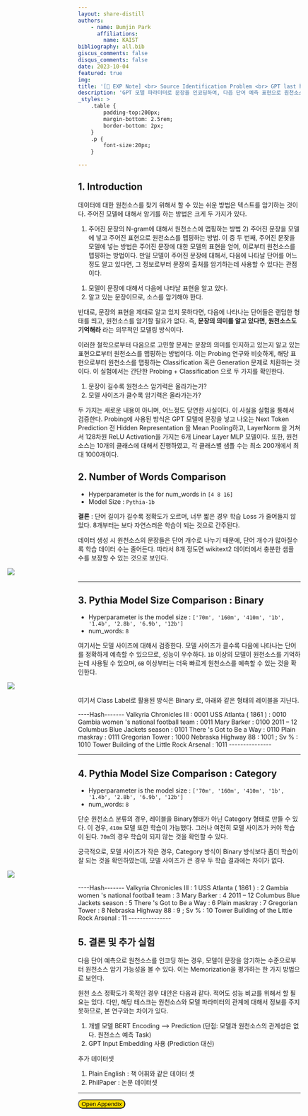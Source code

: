 ```yaml
---
layout: share-distill
authors: 
    - name: Bumjin Park
      affiliations:
        name: KAIST
bibliography: all.bib
giscus_comments: false
disqus_comments: false
date: 2023-10-04
featured: true
img: 
title: '[🧪 EXP Note] <br> Source Identification Problem <br> GPT last hidden representation probing '
description: 'GPT 모델 파라미터로 문장을 인코딩하여, 다음 단어 예측 표현으로 원천소스를 맵핑한다. '
_styles: >
    .table {
        padding-top:200px;
        margin-bottom: 2.5rem;
        border-bottom: 2px;
    }
    .p {
        font-size:20px;
    }

---
```


## 1. Introduction 

데이터에 대한 원천소스를 찾기 위해서 할 수 있는 쉬운 방법은 텍스트를 암기하는 것이다. 주어진 모델에 대해서 암기를 하는 방법은 크게 두 가지가 있다. 
1) 주어진 문장의 N-gram에 대해서 원천소스에 맵핑하는 방법 2) 주어진 문장을 모델에 넣고 주어진 표현으로 원천소스를 맵핑하는 방법. 이 중 두 번째, 주어진 문잦을 모델에 넣는 방법은 주어진 문장에 대한 모델의 표현을 얻어, 이로부터 원천소스를 맵핑하는 방법이다. 만일 모델이 주어진 문장에 대해서, 다음에 나타날 단어를 어느정도 알고 있다면, 그 정보로부터 문장의 출처를 암기하는데 사용할 수 있다는 관점이다. 

1. 모델이 문장에 대해서 다음에 나타날 표현을 알고 있다. 
2. 알고 있는 문장이므로, 소스를 암기해야 한다. 

반대로, 문장의 표현을 제대로 알고 있지 못하다면, 다음에 나타나는 단어들은 랜덤한 형태를 띄고, 원천소스를 암기할 필요가 없다. 
즉, **문장의 의미를 알고 있다면, 원천소스도 기억해라** 라는 의무적인 모델링 방식이다. 

이러한 철학으로부터 다음으로 고민할 문제는 문장의 의미를 인지하고 있는지 알고 있는 표현으로부터 원천소스를 맵핑하는 방법이다. 
이는 Probing 연구와 비슷하게, 해당 표현으로부터 원천소스를 맵핑하는 Classification 혹은 Generation 문제로 치환하는 것이다. 
이 실험에서는 간단한 Probing + Classification 으로 두 가지를 확인한다. 

1. 문장이 길수록 원천소스 암기력은 올라가는가?
2. 모델 사이즈가 클수록 암기력은 올라가는가? 

두 가지는 새로운 내용이 아니며, 어느정도 당연한 사실이다. 이 사실을 실험을 통해서 검증한다. 
Probing에 사용된 방식은 GPT 모델에 문장을 넣고 나오는 Next Token Prediction 전 Hidden Representation 을 Mean Pooling하고, LayerNorm 을 거쳐서 128차원 ReLU Activation을 가지는 6개 Linear Layer MLP 모델이다. 또한, 원천소스는 10개의 클래스에 대해서 진행하였고, 각 클래스별 샘플 수는 최소 200개에서 최대 1000개이다. 


## 2. Number of Words Comparison

* Hyperparameter is the for num_words in `[4 8 16]`
* Model Size : `Pythia-1b`

**결론** : 단어 길이가 길수록 정확도가 오르며, 너무 짧은 경우 학습 Loss 가 줄어들지 않았다. 8개부터는 보다 자연스러운 학습이 되는 것으로 간주된다. 

데이터 생성 시 원천소스의 문장들은 단어 개수로 나누기 때문에, 단어 개수가 많아질수록 학습 데이터 수는 줄어든다. 따라서 8개 정도면 wikitext2 데이터에서 충분한 샘플 수를 보장할 수 있는 것으로 보인다. 


<figure style='margin-left:-10rem; width:150%'>
<img src="https://drive.google.com/uc?export=view&id=1A-QHI96khQt84rwlSE6judHweaPby4pF">
</figure>




---


## 3. Pythia Model Size Comparison : Binary 


* Hyperparameter is the model size : `['70m', '160m', '410m', '1b', '1.4b', '2.8b', '6.9b', '12b']`
* num_words: `8`

여기서는 모델 사이즈에 대해서 검증한다. 모델 사이즈가 클수록 다음에 나타나는 단어를 정확하게 예측할 수 있으므로, 성능이 우수하다. 
`1B` 이상의 모델이 원천소스를 기억하는데 사용될 수 있으며, `6B` 이상부터는 더욱 빠르게 원천소스를 예측할 수 있는 것을 확인한다. 


<figure style='margin-left:-10rem; width:150%'>
<img src="https://drive.google.com/uc?export=view&id=1F0TvufzyBdxlGqgxQDdU7D7Q2D5sKfck">
</figure>


여기서 Class Label로 활용된 방식은 Binary 로, 아래와 같은 형태의 레이블을 지닌다. 

<d-code language='python'>
----Hash-------
 Valkyria Chronicles III                   : 0001
 USS Atlanta ( 1861 )                      : 0010
 Gambia women 's national football team    : 0011
  Mary Barker                              : 0100
 2011 – 12 Columbus Blue Jackets season    : 0101
 There 's Got to Be a Way                  : 0110
 Plain maskray                             : 0111
 Gregorian Tower                           : 1000
 Nebraska Highway 88                       : 1001
  ; Sv %                                   : 1010
 Tower Building of the Little Rock Arsenal : 1011
---------------
</d-code>



---


## 4. Pythia Model Size Comparison : Category 

* Hyperparameter is the model size : `['70m', '160m', '410m', '1b', '1.4b', '2.8b', '6.9b', '12b']`
* num_words: `8`

단순 원천소스 분류의 경우, 레이블을 Binary형태가 아닌 Category 형태로 만들 수 있다. 이 경우, `410m` 모델 또한 학습이 가능했다. 
그러나 여전히 모델 사이즈가 커야 학습이 된다. `70m`의 경우 학습이 되지 않는 것을 확인할 수 있다. 

궁극적으로, 모델 사이즈가 작은 경우, Category 방식이 Binary 방식보다 좀더 학습이 잘 되는 것을 확인하였는데, 
모델 사이즈가 큰 경우 두 학습 결과에는 차이가 없다. 


<figure style='margin-left:-10rem; width:150%'>
<img src="https://drive.google.com/uc?export=view&id=1zra8OkZYg0dANK7RbcsmyUJ3k14dVwFI">
</figure>


<d-code language='python'>
----Hash-------
 Valkyria Chronicles III                   : 1
 USS Atlanta ( 1861 )                      : 2
 Gambia women 's national football team    : 3
  Mary Barker                              : 4
 2011 – 12 Columbus Blue Jackets season    : 5
 There 's Got to Be a Way                  : 6
 Plain maskray                             : 7
 Gregorian Tower                           : 8
 Nebraska Highway 88                       : 9
  ; Sv %                                   : 10
 Tower Building of the Little Rock Arsenal : 11
---------------
</d-code>



## 5. 결론 및 추가 실험 

다음 단어 예측으로 원천소스를 인코딩 하는 경우, 모델이 문장을 암기하는 수준으로부터 원천소스 암기 가능성을 볼 수 있다. 
이는 Memorization을 평가하는 한 가지 방법으로 보인다. 

원천 소스 정확도가 목적인 경우 대안은 다음과 같다. 적어도 성능 비교를 위해서 할 필요는 있다. 다만, 해당 테스크는 원천소스와 모델 파라미터의 관계에 대해서 정보를 주지 못하므로, 본 연구와는 차이가 있다. 

1. 개별 모델 BERT Encoding --> Prediction (단점: 모델과 원천소스의 관계성은 없다. 원천소스 예측 Task)
2. GPT Input Embedding 사용 (Prediction 대신)

추가 데이터셋 
1. Plain English : 책 어휘와 같은 데이터 셋 
2. PhilPaper : 논문 데이터셋



--- 

<button onclick="myFunction(1)" style="background-color:#FFDD00;border-radius:10px">Open Appendix</button>

<div id="1" style="display:none;border:3px solid #DDDDDD;padding:1rem;" markdown="1">

# Appendix 

## Code Release

* **Github Code Release**
    * Repository: source_identification_problem 
    * Version [v23.10.04.2](https://github.com/fxnnxc/source_identification_problem/tree/v23.10.04.2)
* **W&B** :
    * binary : https://wandb.ai/bumjin/sip-pythia_comparison_binary?workspace=user-bumjin
    * category : https://wandb.ai/bumjin/sip-pythia_comparison_category?workspace=user-bumjin
    * number of words : https://wandb.ai/bumjin/sip-num_words_comparison?workspace=user-bumjin



## Word Examples 

랜덤하게 학습데이터에서 추출한 데이터 

|Label (Source) | Text Chunk (Length 4) |
|---| ---|
 USS Atlanta ( 1861 )   | the 15 @-@ inch                                   
 USS Atlanta ( 1861 )   | opened fire with both                             
 Tower Building of the Little Rock Arsenal   | Guard , office ,                                  
 Valkyria Chronicles III   | follows the " Nameless                            
 2011 – 12 Columbus Blue Jackets season   | After the game ,                                  
 2011 – 12 Columbus Blue Jackets season   | soon to be free                                   
 2011 – 12 Columbus Blue Jackets season   | his second game ,                                 
  Mary Barker   | remarkable freedom of spirit                      
 Tower Building of the Little Rock Arsenal   | last week in the                                  
  Mary Barker   | deteriorate . She was        



|Label (Source) | Text Chunk (Length 8) |
|---| ---|
 USS Atlanta ( 1861 )   | ( 381 mm ) shell struck the ironclad              
 Valkyria Chronicles III   | , experience points are awarded to the squad      
 Valkyria Chronicles III   | other is sealed off to the player .               
 Tower Building of the Little Rock Arsenal   | last part of the month . " The                    
 Tower Building of the Little Rock Arsenal   | . The arsenal was briefly seized once more        
 John Cullen   | with 110 points combined between the Penguins and 
 2011 – 12 Columbus Blue Jackets season   | their first three @-@ game win streak of          
 Valkyria Chronicles III   | with Valkyria Chronicles II director Takeshi Ozawa .
  Mary Barker   | with an analytical eye and was friend to          
 Tower Building of the Little Rock Arsenal   | , and machinery at the Little Rock Arsenal 



|Label (Source) | Text Chunk (Length 16) |
|---| ---|
 2011 – 12 Columbus Blue Jackets season   | the third worst point total in franchise history . = = Off @-@ season = =
 General aviation in the United Kingdom   | more specific terminology can be used to <unk> its purpose . The CAA strategic review of
 Ancient Egyptian deities   | . Many gods had more than one cult center , and their local ties changed over
 John Cullen   | with 110 points combined between the Penguins and Whalers , and was the team 's best
 Jacqueline Fernandez   | balloon " . Later that year , she made a cameo appearance in Sajid Khan 's
 South of Heaven   | Russell Simmons and Rubin parted ways , Slayer signed to Rubin 's newly founded Def American
 Ancient Egyptian deities   | god 's connections and interactions with other deities helped define its character . Thus Isis ,
 General aviation in the United Kingdom   | Cessna and Piper introduced light aircraft designed for the private market . The Cessna 172 ,
 SMS Zrínyi   | Saint @-@ Germain @-@ en @-@ <unk> , the transfer was not recognized ; instead ,
 Jacqueline Fernandez   | , a role based on the Princess Jasmine character . Fernandez garnered mixed reviews for her


## Training Settings 

Memorization 에 사용된 모델은 다음과 같다. 
* linear_hidden_size: 256
* linear_activation: relu
* linear_n_layers: 6


<d-code language='python'>
👾 FLAGS
datetime: '10_03_203434'
data: wikitext-2-v1
data_cache_dir: /data/EleutherAI_wikitext
num_words: 8
max_tokens: 32
lm_batch_size: 8
num_first_labels: 10
num_samples_per_label: 1000
min_samples_per_label: 200
datasets_split_ratio: 0.8
exp_name: pythia_comparison_binary
test: false
lm_model: pythia
lm_model_size: 1b
lm_model_path: /data/EleutherAI
lm_num_gpus: 2
lr: 0.001
batch_size: 4
hash_type: binary
device: cuda:0
num_warmup_steps: 1000
num_epochs: 1000
num_train_steps: 33000
num_eval: 10
num_save: 10
hash_model_type: linear
hash_batch_size: 128
linear_hidden_size: 256
linear_activation: relu
linear_n_layers: 6
rnn_hidden_size: 128
rnn_n_layers: 2
bert_num_hidden_layers: 12
bert_replace_to_bert: false
task: train_hash
project_name: sip-pythia_comparison_binary
num_binaries: 4
num_labels: 12
hidden_size: 2048
num_steps_per_epoch: 33
save_freq: 3300
eval_freq: 3300
global_step: 0
</d-code>

</div>






<script>
function myFunction(n) {
  var x = document.getElementById(n);
  if (x.style.display === "none") {
    x.style.display = "block";
  } else {
    x.style.display = "none";
  }
}
</script>